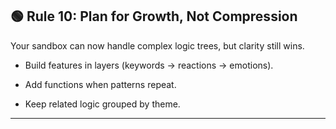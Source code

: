## 🟢 Rule 10: Plan for Growth, Not Compression

Your sandbox can now handle complex logic trees, but clarity still wins.

- Build features in layers (keywords → reactions → emotions).
    
- Add functions when patterns repeat.
    
- Keep related logic grouped by theme.
    

---
